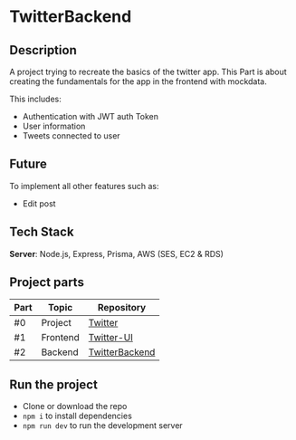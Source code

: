 # TwitterBackend

## Description

A project trying to recreate the basics of the twitter app. This Part is about creating the fundamentals for the app in the frontend with mockdata.

This includes:

- Authentication with JWT auth Token
- User information
- Tweets connected to user

## Future

To implement all other features such as:

- Edit post

## Tech Stack

**Server**: Node.js, Express, Prisma, AWS (SES, EC2 & RDS)

## Project parts

| Part | Topic    | Repository                                                    |
| ---- | -------- | ------------------------------------------------------------- |
| #0   | Project | [Twitter](https://github.com/elmersson/Twitter)         |
| #1   | Frontend | [Twitter-UI](https://github.com/elmersson/Twitter-UI)         |
| #2   | Backend  | [TwitterBackend](https://github.com/elmersson/TwitterBackend) |

## Run the project

- Clone or download the repo
- `npm i` to install dependencies
- `npm run dev` to run the development server
